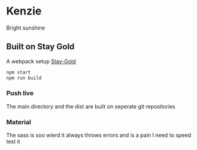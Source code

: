# Kenzie

Bright sunshine

## Built on Stay Gold

A webpack setup [Stay-Gold](https://github.com/rileybathurst/stay-gold.git)

```bash
npm start
npm run build
```

### Push live

The main directory and the dist are built on seperate git repositories


### Material

The sass is soo wierd it always throws errors and is a pain I need to speed test it